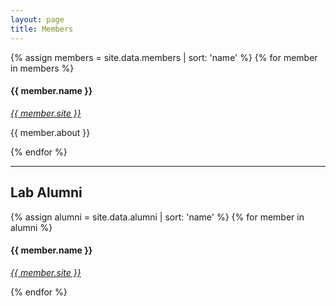 ```yaml
---
layout: page
title: Members
---
```


{% assign members = site.data.members | sort: 'name' %}
{% for member in members %}
#### **{{ member.name }}**
*[{{ member.site }}]({{member.site}})*

{{ member.about }}

{% endfor %}


---

## Lab Alumni

{% assign alumni = site.data.alumni | sort: 'name' %}
{% for member in alumni %}
#### **{{ member.name }}**
*[{{ member.site }}]({{member.site}})*

{% endfor %}
